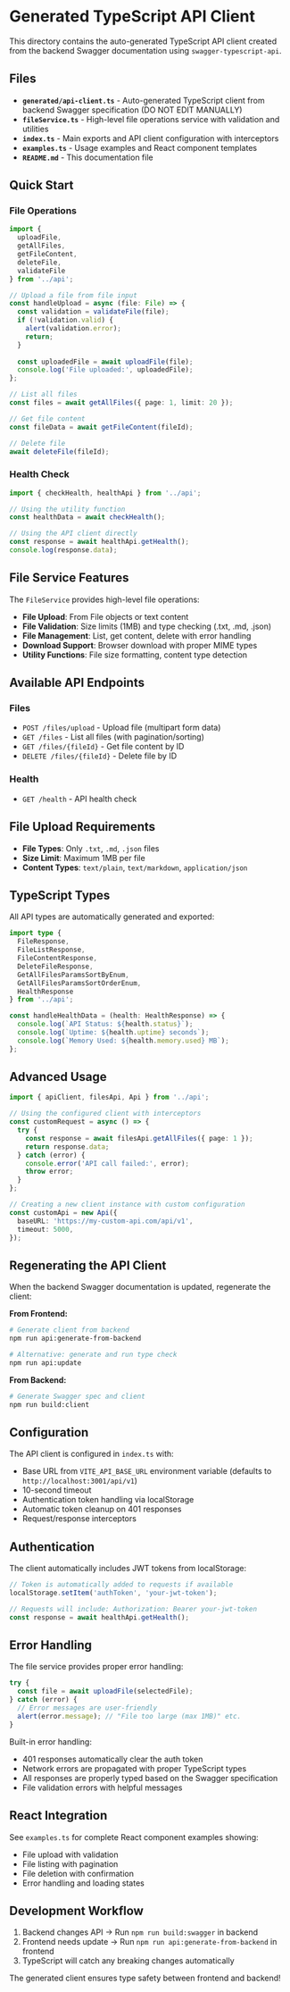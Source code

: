 # Generated TypeScript API Client

This directory contains the auto-generated TypeScript API client created from the backend Swagger documentation using `swagger-typescript-api`.

## Files

- **`generated/api-client.ts`** - Auto-generated TypeScript client from backend Swagger specification (DO NOT EDIT MANUALLY)
- **`fileService.ts`** - High-level file operations service with validation and utilities
- **`index.ts`** - Main exports and API client configuration with interceptors
- **`examples.ts`** - Usage examples and React component templates
- **`README.md`** - This documentation file

## Quick Start

### File Operations

```typescript
import { 
  uploadFile, 
  getAllFiles, 
  getFileContent, 
  deleteFile,
  validateFile 
} from '../api';

// Upload a file from file input
const handleUpload = async (file: File) => {
  const validation = validateFile(file);
  if (!validation.valid) {
    alert(validation.error);
    return;
  }
  
  const uploadedFile = await uploadFile(file);
  console.log('File uploaded:', uploadedFile);
};

// List all files
const files = await getAllFiles({ page: 1, limit: 20 });

// Get file content
const fileData = await getFileContent(fileId);

// Delete file
await deleteFile(fileId);
```

### Health Check

```typescript
import { checkHealth, healthApi } from '../api';

// Using the utility function
const healthData = await checkHealth();

// Using the API client directly
const response = await healthApi.getHealth();
console.log(response.data);
```

## File Service Features

The `FileService` provides high-level file operations:

- **File Upload**: From File objects or text content
- **File Validation**: Size limits (1MB) and type checking (.txt, .md, .json)
- **File Management**: List, get content, delete with error handling
- **Download Support**: Browser download with proper MIME types
- **Utility Functions**: File size formatting, content type detection

## Available API Endpoints

### Files
- `POST /files/upload` - Upload file (multipart form data)
- `GET /files` - List all files (with pagination/sorting)
- `GET /files/{fileId}` - Get file content by ID
- `DELETE /files/{fileId}` - Delete file by ID

### Health
- `GET /health` - API health check

## File Upload Requirements

- **File Types**: Only `.txt`, `.md`, `.json` files
- **Size Limit**: Maximum 1MB per file
- **Content Types**: `text/plain`, `text/markdown`, `application/json`

## TypeScript Types

All API types are automatically generated and exported:

```typescript
import type { 
  FileResponse,
  FileListResponse,
  FileContentResponse,
  DeleteFileResponse,
  GetAllFilesParamsSortByEnum,
  GetAllFilesParamsSortOrderEnum,
  HealthResponse
} from '../api';

const handleHealthData = (health: HealthResponse) => {
  console.log(`API Status: ${health.status}`);
  console.log(`Uptime: ${health.uptime} seconds`);
  console.log(`Memory Used: ${health.memory.used} MB`);
};
```

## Advanced Usage

```typescript
import { apiClient, filesApi, Api } from '../api';

// Using the configured client with interceptors
const customRequest = async () => {
  try {
    const response = await filesApi.getAllFiles({ page: 1 });
    return response.data;
  } catch (error) {
    console.error('API call failed:', error);
    throw error;
  }
};

// Creating a new client instance with custom configuration
const customApi = new Api({
  baseURL: 'https://my-custom-api.com/api/v1',
  timeout: 5000,
});
```

## Regenerating the API Client

When the backend Swagger documentation is updated, regenerate the client:

**From Frontend:**
```bash
# Generate client from backend
npm run api:generate-from-backend

# Alternative: generate and run type check  
npm run api:update
```

**From Backend:**
```bash
# Generate Swagger spec and client
npm run build:client
```

## Configuration

The API client is configured in `index.ts` with:

- Base URL from `VITE_API_BASE_URL` environment variable (defaults to `http://localhost:3001/api/v1`)
- 10-second timeout
- Authentication token handling via localStorage
- Automatic token cleanup on 401 responses
- Request/response interceptors

## Authentication

The client automatically includes JWT tokens from localStorage:

```typescript
// Token is automatically added to requests if available
localStorage.setItem('authToken', 'your-jwt-token');

// Requests will include: Authorization: Bearer your-jwt-token
const response = await healthApi.getHealth();
```

## Error Handling

The file service provides proper error handling:

```typescript
try {
  const file = await uploadFile(selectedFile);
} catch (error) {
  // Error messages are user-friendly
  alert(error.message); // "File too large (max 1MB)" etc.
}
```

Built-in error handling:
- 401 responses automatically clear the auth token
- Network errors are propagated with proper TypeScript types
- All responses are properly typed based on the Swagger specification
- File validation errors with helpful messages

## React Integration

See `examples.ts` for complete React component examples showing:

- File upload with validation
- File listing with pagination  
- File deletion with confirmation
- Error handling and loading states

## Development Workflow

1. Backend changes API → Run `npm run build:swagger` in backend
2. Frontend needs update → Run `npm run api:generate-from-backend` in frontend
3. TypeScript will catch any breaking changes automatically

The generated client ensures type safety between frontend and backend!